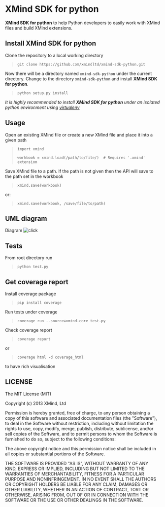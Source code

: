 XMind SDK for python
=====

**XMind SDK for python** to help Python developers to easily work with XMind files and build XMind extensions.

Install XMind SDK for python
---

Clone the repository to a local working directory

> `git clone https://github.com/xmindltd/xmind-sdk-python.git`
	
Now there will be a directory named `xmind-sdk-python` under the current directory. Change to the directory `xmind-sdk-python` and install **XMind SDK for python**.

> `python setup.py install`
	
*It is highly recommended to install __XMind SDK for python__ under an isolated python environment using [virtualenv](https://pypi.python.org/pypi/virtualenv)*

Usage
----

Open an existing XMind file or create a new XMind file and place it into a given path

> `import xmind`
>  
> `workbook = xmind.load(/path/to/file/)  # Requires '.xmind' extension`
	
Save XMind file to a path.
If the path is not given then the API will save to the path set in the workbook

> `xmind.save(workbook)`

or:
	
> `xmind.save(workbook, /save/file/to/path)`

UML diagram
----

Diagram
![click](https://raw.githubusercontent.com/andrii-z4i/xmind-sdk-python/master/docs/Xmind-Sdk.png "Diagram")


Tests
---

From root directory run

> `python test.py`
	
Get coverage report
---

Install coverage package
> `pip install coverage`

Run tests under coverage

> `coverage run --source=xmind.core test.py`

Check coverage report

> `coverage report`

or

> `coverage html -d coverage_html`

to have rich visualisation

LICENSE
---

The MIT License (MIT)

Copyright (c) 2013 XMind, Ltd

Permission is hereby granted, free of charge, to any person obtaining a copy of
this software and associated documentation files (the "Software"), to deal in
the Software without restriction, including without limitation the rights to
use, copy, modify, merge, publish, distribute, sublicense, and/or sell copies of
the Software, and to permit persons to whom the Software is furnished to do so,
subject to the following conditions:

The above copyright notice and this permission notice shall be included in all
copies or substantial portions of the Software.

THE SOFTWARE IS PROVIDED "AS IS", WITHOUT WARRANTY OF ANY KIND, EXPRESS OR
IMPLIED, INCLUDING BUT NOT LIMITED TO THE WARRANTIES OF MERCHANTABILITY, FITNESS
FOR A PARTICULAR PURPOSE AND NONINFRINGEMENT. IN NO EVENT SHALL THE AUTHORS OR
COPYRIGHT HOLDERS BE LIABLE FOR ANY CLAIM, DAMAGES OR OTHER LIABILITY, WHETHER
IN AN ACTION OF CONTRACT, TORT OR OTHERWISE, ARISING FROM, OUT OF OR IN
CONNECTION WITH THE SOFTWARE OR THE USE OR OTHER DEALINGS IN THE SOFTWARE.
